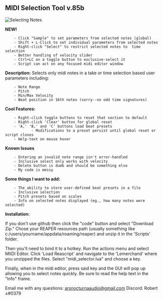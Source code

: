 
## MIDI Selection Tool v.85b

![Selecting Notes](https://t2361428.p.clickup-attachments.com/t2361428/f4ada0df-c594-47ac-8ddc-d258eac1de16/selecting_notes.gif?view=open)

**NEW!**

		- Click "Sample" to set parameters from selected notes (global)
		- Shift + L-Click to set individual parameters from selected notes
		- Right-click "Select" to restrict selected notes to  time selection
		- Better handling of velocity slider
		- Ctrl+LC on a toggle button to exclusive-select it
		- Script can act on any focused midi editor window


**Description:**
Selects only midi notes in a take or time selection based user parameters including:
		
		- Note Range
		- Pitch
		- Min/Max Velocity 
		- Beat position in 16th notes (sorry--no odd time signatures)


**Cool Features:**

		- Right-click toggle buttons to reset that section to default
		- Right-click 'Clear' button for global reset 
		- 'A,' 'B,' and 'C' buttons load beat presets
			    - Modifications to a preset persist until global reset or script closes
		- Help-text on mouse hover

**Known Issues**

		- Entering an invalid note range isn't error-handled
		- Inclusive select only works with velocity
		- Delete button is dumb and should be something else
		- My code is messy

**Some things I want to add:**

		- The ability to store user-defined beat presets in a file 
		- Inclusive selection
		- Pitch presets based on scales
		- Info on selected notes displayed (eg., how many notes were selected)

**Installation:**

If you don't use github then click the "code" button and select "Download Zip." Chose your REAPER resources path (usually something like c:/users/yourname/appdata/roaming/reaper) and unzip it in the 'Scripts' folder. 

Then you'll need to bind it to a hotkey. Run the actions menu and select MIIDI Editor. Click 'Load Reascript' and navigate to the 'Lemerchand' where you unzipped the files. Select "midi_selector.lua" and choose a key. 

Finally, when in the midi editor, press said key and the GUI will pop up allowing you to select notes quickly. Be sure to read the help text in the "Info" frame. 

Email me with any questions: arsnocturnaaudio@gmail.com
Discord: Robert ±#0379	